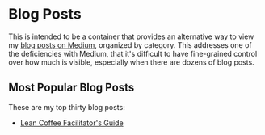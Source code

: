 # Blog Posts

This is intended to be a container that provides an alternative way to view my [blog posts on Medium](https://medium.com/agile-outside-the-box), organized by category. This addresses one of the deficiencies with Medium, that it's difficult to have fine-grained control over how much is visible, especially when there are dozens of blog posts.

## Most Popular Blog Posts

These are my top thirty blog posts:

+ [Lean Coffee Facilitator's Guide](https://medium.com/agile-outside-the-box/lean-coffee-facilitator-s-guide-d79d9f13d0a9)

